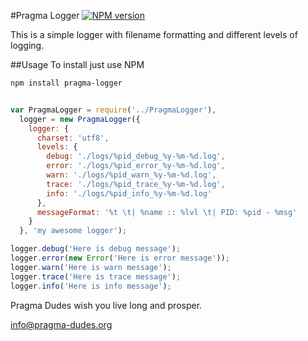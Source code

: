 #Pragma Logger [![NPM version](https://badge.fury.io/js/pragma-logger.png)](http://badge.fury.io/js/pragma-logger)

This is a simple logger with filename formatting and different levels of logging.

##Usage
To install just use NPM

```bash
npm install pragma-logger
```

```javascript

var PragmaLogger = require('../PragmaLogger'),
  logger = new PragmaLogger({
    logger: {
      charset: 'utf8',
      levels: {
        debug: './logs/%pid_debug_%y-%m-%d.log',
        error: './logs/%pid_error_%y-%m-%d.log',
        warn: './logs/%pid_warn_%y-%m-%d.log',
        trace: './logs/%pid_trace_%y-%m-%d.log',
        info: './logs/%pid_info_%y-%m-%d.log'
      },
      messageFormat: '%t \t| %name :: %lvl \t| PID: %pid - %msg'
    }
  }, 'my awesome logger');

logger.debug('Here is debug message');
logger.error(new Error('Here is error message'));
logger.warn('Here is warn message');
logger.trace('Here is trace message');
logger.info('Here is info message');
```

Pragma Dudes wish you live long and prosper.

<info@pragma-dudes.org>
